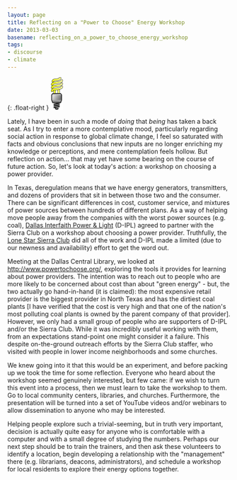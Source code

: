 ```yaml
---
layout: page
title: Reflecting on a "Power to Choose" Energy Workshop
date: 2013-03-03
basename: reflecting_on_a_power_to_choose_energy_workshop
tags:
- discourse
- climate
---
```


{: .float-right }
![lightbulb image](/images/lighbulbOn.png)

Lately, I have been in such a mode of _doing_ that _being_ has taken a back
seat. As I try to enter a more contemplative mood, particularly regarding social
action in response to global climate change, I feel so saturated with facts and
obvious conclusions that new inputs are no longer enriching my knowledge or
perceptions, and mere contemplation feels hollow. But reflection on action...
that may yet have some bearing on the course of future action. So, let's look at
today's action: a workshop on choosing a power provider.

<!--more-->

In Texas, deregulation means that we have energy generators, transmitters, and
dozens of providers that sit in between those two and the consumer. There can be
significant differences in cost, customer service, and mixtures of power sources
between hundreds of different plans. As a way of helping move people away from
the companies with the worst power sources (e.g. coal), <a
href="http://www.dallasinterfaith.org">Dallas Interfaith Power &amp; Light</a>
(D-IPL) agreed to partner with the Sierra Club on a workshop about choosing a
power provider. Truthfully, the <a href="http://texas.sierraclub.org/">Lone Star
Sierra Club</a> did all of the work and D-IPL made a limited (due to our newness
and availability) effort to get the word out.

Meeting at the Dallas Central Library, we looked at <a
href="http://www.powertochoose.org/">http://www.powertochoose.org/</a>,
exploring the tools it provides for learning about power providers. The
intention was to reach out to people who are more likely to be concerned about
cost than about "green energy" - but, the two actually go hand-in-hand (it is
claimed): the most expensive retail provider is the biggest provider in North
Texas and has the dirtiest coal plants [I have verified that the cost is very
high and that one of the nation's most polluting coal plants is owned by the
parent company of that provider]. However, we only had a small group of people
who are supporters of D-IPL and/or the Sierra Club. While it was incredibly
useful working with them, from an expectations stand-point one might consider it
a failure. This despite on-the-ground outreach efforts by the Sierra Club
staffer, who visited with people in lower income neighborhoods and some
churches.

We knew going into it that this would be an experiment, and before packing up we
took the time for some reflection. Everyone who heard about the workshop seemed
genuinely interested, but few came: if we wish to turn this event into a
process, then we must learn to take the workshop to them. Go to local community
centers, libraries, and churches. Furthermore, the presentation will be turned
into a set of YouTube videos and/or webinars to allow dissemination to anyone
who may be interested.

Helping people explore such a trivial-seeming, but in truth very important,
decision is actually quite easy for anyone who is comfortable with a computer
and with a small degree of studying the numbers. Perhaps our next step should be
to train the trainers, and then ask these volunteers to identify a location,
begin developing a relationship with the "management" there (e.g. librarians,
deacons, administrators), and schedule a workshop for local residents to explore
their energy options together.
